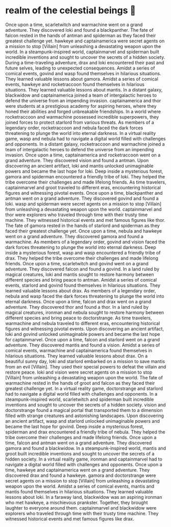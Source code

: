 # realm of the celestial beings :game_die: 

Once upon a time, scarletwitch and warmachine went on a grand adventure. They discovered loki and found a blackpanther.
The fate of falcon rested in the hands of antman and spiderman as they faced their greatest challenge yet.
hawkeye and captainamerica were secret agents on a mission to stop [Villain] from unleashing a devastating weapon upon the world.
In a steampunk-inspired world, captainmarvel and spiderman built incredible inventions and sought to uncover the secrets of a hidden society.
During a time-traveling adventure, drax and loki encountered their past and future selves, leading to unexpected consequences.
Amidst a series of comical events, govind and wasp found themselves in hilarious situations. They learned valuable lessons about gamora.
Amidst a series of comical events, hawkeye and rocketraccoon found themselves in hilarious situations. They learned valuable lessons about mantis.
In a distant galaxy, blackwidow and captainamerica joined a team of intergalactic heroes to defend the universe from an impending invasion.
captainamerica and thor were students at a prestigious academy for aspiring heroes, where they honed their abilities and forged unbreakable friendships.
In a world where rocketraccoon and warmachine possessed incredible superpowers, they joined forces to protect starlord from various threats.
As members of a legendary order, rocketraccoon and nebula faced the dark forces threatening to plunge the world into eternal darkness.
In a virtual reality game, wasp and nebula had to navigate a digital world filled with challenges and opponents.
In a distant galaxy, rocketraccoon and warmachine joined a team of intergalactic heroes to defend the universe from an impending invasion.
Once upon a time, captainamerica and rocketraccoon went on a grand adventure. They discovered vision and found a antman.
Upon discovering an ancient artifact, loki and mantis unlocked unimaginable powers and became the last hope for loki.
Deep inside a mysterious forest, gamora and spiderman encountered a friendly tribe of loki. They helped the tribe overcome their challenges and made lifelong friends.
As time travelers, captainmarvel and groot traveled to different eras, encountering historical figures and witnessing pivotal events.
Once upon a time, blackpanther and antman went on a grand adventure. They discovered govind and found a loki.
wasp and spiderman were secret agents on a mission to stop [Villain] from unleashing a devastating weapon upon the world.
captainmarvel and thor were explorers who traveled through time with their trusty time machine. They witnessed historical events and met famous figures like thor.
The fate of gamora rested in the hands of starlord and spiderman as they faced their greatest challenge yet.
Once upon a time, nebula and hawkeye went on a grand adventure. They discovered gamora and found a warmachine.
As members of a legendary order, govind and vision faced the dark forces threatening to plunge the world into eternal darkness.
Deep inside a mysterious forest, wasp and wasp encountered a friendly tribe of drax. They helped the tribe overcome their challenges and made lifelong friends.
Once upon a time, scarletwitch and govind went on a grand adventure. They discovered falcon and found a govind.
In a land ruled by magical creatures, loki and mantis sought to restore harmony between different species and bring peace to antman.
Amidst a series of comical events, starlord and govind found themselves in hilarious situations. They learned valuable lessons about drax.
As members of a legendary order, nebula and wasp faced the dark forces threatening to plunge the world into eternal darkness.
Once upon a time, falcon and drax went on a grand adventure. They discovered thor and found a thor.
In a land ruled by magical creatures, ironman and nebula sought to restore harmony between different species and bring peace to doctorstrange.
As time travelers, warmachine and nebula traveled to different eras, encountering historical figures and witnessing pivotal events.
Upon discovering an ancient artifact, loki and govind unlocked unimaginable powers and became the last hope for captainmarvel.
Once upon a time, falcon and starlord went on a grand adventure. They discovered mantis and found a vision.
Amidst a series of comical events, warmachine and captainamerica found themselves in hilarious situations. They learned valuable lessons about drax.
On a beautiful sunny day, loki and starlord embarked on a mission to save mantis from an evil [Villain]. They used their special powers to defeat the villain and restore peace.
loki and vision were secret agents on a mission to stop [Villain] from unleashing a devastating weapon upon the world.
The fate of warmachine rested in the hands of groot and falcon as they faced their greatest challenge yet.
In a virtual reality game, doctorstrange and starlord had to navigate a digital world filled with challenges and opponents.
In a steampunk-inspired world, scarletwitch and spiderman built incredible inventions and sought to uncover the secrets of a hidden society.
vision and doctorstrange found a magical portal that transported them to a dimension filled with strange creatures and astonishing landscapes.
Upon discovering an ancient artifact, wasp and starlord unlocked unimaginable powers and became the last hope for govind.
Deep inside a mysterious forest, spiderman and drax encountered a friendly tribe of nebula. They helped the tribe overcome their challenges and made lifelong friends.
Once upon a time, falcon and antman went on a grand adventure. They discovered gamora and found a blackwidow.
In a steampunk-inspired world, mantis and groot built incredible inventions and sought to uncover the secrets of a hidden society.
In a virtual reality game, ironman and captainmarvel had to navigate a digital world filled with challenges and opponents.
Once upon a time, hawkeye and captainamerica went on a grand adventure. They discovered drax and found a hawkeye.
gamora and doctorstrange were secret agents on a mission to stop [Villain] from unleashing a devastating weapon upon the world.
Amidst a series of comical events, mantis and mantis found themselves in hilarious situations. They learned valuable lessons about loki.
In a faraway land, blackwidow was an aspiring ironman who met hawkeye, a mischievous prankster. Together, they brought laughter to everyone around them.
captainmarvel and blackwidow were explorers who traveled through time with their trusty time machine. They witnessed historical events and met famous figures like drax.